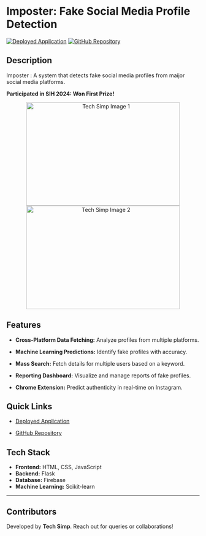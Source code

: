 # Imposter: Fake Social Media Profile Detection

[![Deployed Application](https://img.shields.io/badge/Deployed-Link-brightgreen)](https://imposter-r3q6.onrender.com/)
[![GitHub Repository](https://img.shields.io/badge/GitHub-Repository-blue)](https://github.com/SimpleCyber/Fake-profile-detection.git)

## Description

Imposter : A system that detects fake social media profiles from maijor social media platforms.

**Participated in SIH 2024: Won First Prize!**

<div align="center">
  <img src="https://media.licdn.com/dms/image/v2/D4D22AQHVO2sKSrz_6A/feedshare-shrink_2048_1536/B4DZPTTxGrGoAo-/0/1734417108066?e=1738195200&v=beta&t=kvn__lr6EPa3Ct5TkVwfJdD8fM2GqHMr2I7lJx1Z6q4" alt="Tech Simp Image 1" height="270" width="400" />
  
  <img src="https://media.licdn.com/dms/image/v2/D4D22AQEew81maLhvMw/feedshare-shrink_2048_1536/B4DZPTTxJuGUAs-/0/1734417088047?e=1738195200&v=beta&t=pR9zSt6EBqZlPSFS0EXqPMzYUDr0AnXQ32qMlLYPm_M" alt="Tech Simp Image 2" height="270" width="400" />
</div>

## Features

- **Cross-Platform Data Fetching:** Analyze profiles from multiple platforms.

- **Machine Learning Predictions:** Identify fake profiles with accuracy.

- **Mass Search:** Fetch details for multiple users based on a keyword.

- **Reporting Dashboard:** Visualize and manage reports of fake profiles.

- **Chrome Extension:** Predict authenticity in real-time on Instagram.

## Quick Links

- [Deployed Application](https://imposter-r3q6.onrender.com/)

- [GitHub Repository](https://github.com/SimpleCyber/Fake-profile-detection.git)

## Tech Stack

- **Frontend:** HTML, CSS, JavaScript
- **Backend:** Flask
- **Database:** Firebase
- **Machine Learning:** Scikit-learn

---

## Contributors

Developed by **Tech Simp**. Reach out for queries or collaborations!

